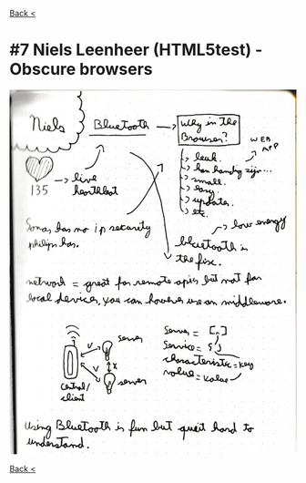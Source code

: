 [Back <](../README.md)

# #7 Niels Leenheer (HTML5test) - Obscure browsers

![](../images/niels-leenheer.png)

[Back <](../README.md)
